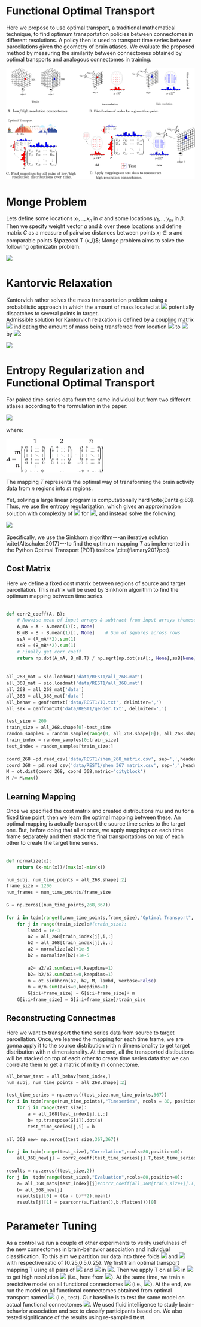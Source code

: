 # Functional Optimal Transport

Here we propose to use optimal transport, a traditional mathematical technique, to find optimum transportation policies between connectomes in different resolutions. A policy then is used to transport time series between parcellations given the geometry of brain atlases.
We evaluate the proposed method by measuring the similarity between connectomes obtained by optimal transports and analogous connectomes in training.

![alt text](fig-1.png)

# Monge Problem
Lets define some locations $x_1,..,x_n$ in $\alpha$ and some locations $y_1,..,y_m$ in $\beta$. Then we specify weight vector $a$ and $b$ over these locations and define matrix $C$ as a measure of pairwise distances between points $x_i \in \alpha$ and comparable points $\pazocal T (x_i)$;
Monge problem aims to solve the following optimizatin problem:

<img src="https://render.githubusercontent.com/render/math?math=\min_{T}\Big\{, \sum_i c(x_i,T(x_i)):T_{\sharp}\alpha =\beta\Big\}">

# Kantorvic Relaxation

Kantorvich rather solves the mass transportation problem using a probabilistic approach in which the amount of mass located at <img src="https://render.githubusercontent.com/render/math?math=x_i"> potentially dispatches to several points in target.  
Admissible solution for Kantorvich relaxation is defined by a coupling matrix <img src="https://render.githubusercontent.com/render/math?math=T\in{R}^{n\times m}"> indicating the amount of mass being transferred from location <img src="https://render.githubusercontent.com/render/math?math=x_i"> to <img src="https://render.githubusercontent.com/render/math?math=y_j"> by <img src="https://render.githubusercontent.com/render/math?math=T_{i,j}">:

<img src="https://render.githubusercontent.com/render/math?math=U(a,b)=\{{T}\in\mathbb{R}^{n\times m}_+:{T}{1}_m =a,{T}^T{1}_n=b\},">

# Entropy Regularization and Functional Optimal Transport

For paired time-series data from the same individual but from two different atlases according to the formulation in the paper:

<img src="https://render.githubusercontent.com/render/math?math=L_c(\mu_t,\nu_t) =\min_{{T}}C^T{T}\textbf{ s.t, }A\underline{{T}}=\begin{bmatrix}\mu_t\\ \nu_t \end{bmatrix}">

where:

![alt text](ot-eq.png)

The mapping ${T}$ represents the optimal way of transforming the brain activity data from $n$ regions into $m$ regions.

 Yet, solving a large linear program is computationally hard \cite{Dantzig:83}.
Thus, we use the  entropy regularization, which gives an approximation solution with complexity of  <img src="https://render.githubusercontent.com/render/math?math=\mathcal{O}(n^2\log (n)\eta^{-3})"> for <img src="https://render.githubusercontent.com/render/math?math=\epsilon =\frac{4\log(n)}{\eta}">, and instead solve the following:

<img src="https://render.githubusercontent.com/render/math?math=L_c(\mu_t,\nu_t) =\min_{{T}}C^T {T} - \epsilon H(T)\textbf{ s.t, } A\underline{{T}}=\begin{bmatrix}\mu_t \\ \nu_t \end{bmatrix}">

 Specifically, we use the Sinkhorn algorithm---an iterative solution \cite{Altschuler:2017}---to find the optimum mapping ${T}$ as implemented in the Python Optimal Transport (POT) toolbox \cite{flamary2017pot}.

## Cost Matrix
Here we define a fixed cost matrix between regions of source and target parcellation. This matrix will be used by Sinkhorn algorithm to find the optimum mapping between time series. 

```python

def corr2_coeff(A, B):
    # Rowwise mean of input arrays & subtract from input arrays themeselves
    A_mA = A - A.mean(1)[:, None]
    B_mB = B - B.mean(1)[:, None]    # Sum of squares across rows
    ssA = (A_mA**2).sum(1)
    ssB = (B_mB**2).sum(1)
    # Finally get corr coeff
    return np.dot(A_mA, B_mB.T) / np.sqrt(np.dot(ssA[:, None],ssB[None]))


all_268_mat = sio.loadmat('data/REST1/all_268.mat')
all_368_mat = sio.loadmat('data/REST1/all_368.mat')
all_268 = all_268_mat['data']
all_368 = all_368_mat['data']
all_behav = genfromtxt('data/REST1/IQ.txt', delimiter=',')
all_sex = genfromtxt('data/REST1/gender.txt', delimiter=',')

test_size = 200
train_size = all_268.shape[0]-test_size
random_samples = random.sample(range(0, all_268.shape[0]), all_268.shape[0])
train_index = random_samples[0:train_size]
test_index = random_samples[train_size:]

coord_268 =pd.read_csv('data/REST1/shen_268_matrix.csv', sep=',',header=None)
coord_368 = pd.read_csv('data/REST1/shen_367_matrix.csv', sep=',',header=None)
M = ot.dist(coord_268, coord_368,metric='cityblock')
M /= M.max()
```

## Learning Mapping
Once we specified the cost matrix and created distributions mu and nu for a fixed time point, then we learn the optimal mapping between these. An optimal mapping is actually transport the source time series to the target one. But, before doing that all at once, we apply mappings on each time frame separately and then stack the final transportations on top of each other to create the target time series. 

```python

def normalize(x):
    return (x-min(x))/(max(x)-min(x))
    
num_subj, num_time_points = all_268.shape[:2]
frame_size = 1200
num_frames = num_time_points/frame_size

G = np.zeros((num_time_points,268,367))

for i in tqdm(range(0,num_time_points,frame_size),"Optimal Transport", ncols = 80, position = 0):#range(num_time_points):
    for j in range(train_size):#(train_size):
        lambd = 1e-3
        a2 = all_268[train_index[j],i,:]
        b2 = all_368[train_index[j],i,:]
        a2 = normalize(a2)+1e-5
        b2 = normalize(b2)+1e-5

        a2= a2/a2.sum(axis=0,keepdims=1)
        b2= b2/b2.sum(axis=0,keepdims=1)
        m = ot.sinkhorn(a2, b2, M, lambd, verbose=False)
        m = m/m.sum(axis=0,keepdims=1)
        G[i:i+frame_size] = G[i:i+frame_size]+ m
    G[i:i+frame_size] = G[i:i+frame_size]/train_size
```

## Reconstructing Connectmes
Here we want to transport the time series data from source to target parcellation. Once, we learned the mapping for each time frame, we are gonna apply it to the source distribution with n dimensionality to get target distribution with n dimensionality. At the end, all the transported distibutions will be stacked on top of each other to create time series data that we can correlate them to get a matrix of m by m connectome.

```python
all_behav_test = all_behav[test_index,]
num_subj, num_time_points = all_268.shape[:2]

test_time_series = np.zeros((test_size,num_time_points,367))
for i in tqdm(range(num_time_points),"Timeseries", ncols = 80, position = 0):
    for j in range(test_size):
        a = all_268[test_index[j],i,:]
        b= np.transpose(G[i]).dot(a)
        test_time_series[j,i] = b

all_368_new= np.zeros((test_size,367,367))

for j in tqdm(range(test_size),"Correlation",ncols=80,position=0):
    all_368_new[j] = corr2_coeff(test_time_series[j].T,test_time_series[j].T)
    
results = np.zeros((test_size,2))
for j in  tqdm(range(test_size),"Evaluation",ncols=80,position=0):
    a= all_368_mats[test_index][j]#corr2_coeff(all_368[train_size+j].T,all_368[train_size+j].T)
    b= all_368_new[j]
    results[j][0] = ((a - b)**2).mean()
    results[j][1] = pearsonr(a.flatten(),b.flatten())[0]
```

# Parameter Tuning
As a control we run a couple of other experiments to verify usefulness of the new connectomes in brain-behavior association and individual classification.
To this aim we partition our data into three folds <img src="https://render.githubusercontent.com/render/math?math=g_1, g_2,"> and <img src="https://render.githubusercontent.com/render/math?math=g_3"> with respective ratio of \{0.25,0.5,0.25\}. 
We first train optimal transport mapping  T using all pairs of <img src="https://render.githubusercontent.com/render/math?math=\mu"> and <img src="https://render.githubusercontent.com/render/math?math=\nu"> in <img src="https://render.githubusercontent.com/render/math?math=g_1">. 
Then we apply T on all <img src="https://render.githubusercontent.com/render/math?math=\mu"> in <img src="https://render.githubusercontent.com/render/math?math=g_3"> to get high resolution <img src="https://render.githubusercontent.com/render/math?math=\nu"> (i.e., here from <img src="https://render.githubusercontent.com/render/math?math=268 \rightarrow 368">).
At the same time, we train a predictive model on all functional connectomes <img src="https://render.githubusercontent.com/render/math?math=F_{\nu} in g_2"> (i.e., <img src="https://render.githubusercontent.com/render/math?math=F_{\nu}\in\mathbb{R}^{368\times 368}">). 
At the end, we run the model on all functional connectomes obtained from optimal transport named <img src="https://render.githubusercontent.com/render/math?math=F^{T}_{\nu}\in g_3"> (i.e., test).
Our baseline is to test the same model on actual functional connectomes <img src="https://render.githubusercontent.com/render/math?math=F_{\nu}">.
We used fluid intelligence to study brain-behavior association and sex to classify participants based on.
We also tested significance of the results using re-sampled ttest. 

